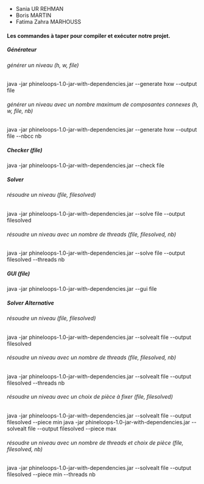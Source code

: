 * Sania UR REHMAN
* Boris MARTIN
* Fatima Zahra MARHOUSS

#### Les commandes à taper pour compiler et exécuter notre projet.

##### Générateur
###### générer un niveau (h, w, file)
  java -jar phineloops-1.0-jar-with-dependencies.jar --generate hxw --output file
###### générer un niveau avec un nombre maximum de composantes connexes (h, w, file, nb)
  java -jar phineloops-1.0-jar-with-dependencies.jar --generate hxw --output file --nbcc nb
  
##### Checker (file)
  java -jar phineloops-1.0-jar-with-dependencies.jar --check file
  
##### Solver 
###### résoudre un niveau (file, filesolved)
  java -jar phineloops-1.0-jar-with-dependencies.jar --solve file --output filesolved 
###### résoudre un niveau avec un nombre de threads (file, filesolved, nb)
  java -jar phineloops-1.0-jar-with-dependencies.jar --solve file --output filesolved --threads nb
  
##### GUI (file)
  java -jar phineloops-1.0-jar-with-dependencies.jar --gui file
  
##### Solver Alternative
###### résoudre un niveau (file, filesolved)
  java -jar phineloops-1.0-jar-with-dependencies.jar --solvealt file --output filesolved 
###### résoudre un niveau avec un nombre de threads (file, filesolved, nb)
  java -jar phineloops-1.0-jar-with-dependencies.jar --solvealt file --output filesolved --threads nb
###### résoudre un niveau avec un choix de pièce à fixer (file, filesolved)
  java -jar phineloops-1.0-jar-with-dependencies.jar --solvealt file --output filesolved --piece min
  java -jar phineloops-1.0-jar-with-dependencies.jar --solvealt file --output filesolved --piece max
###### résoudre un niveau avec un nombre de threads et choix de pièce (file, filesolved, nb)
  java -jar phineloops-1.0-jar-with-dependencies.jar --solvealt file --output filesolved --piece min --threads nb
  
